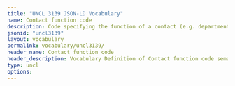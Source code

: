 ```yaml
---
title: "UNCL 3139 JSON-LD Vocabulary"
name: Contact function code
description: Code specifying the function of a contact (e.g. department or person).
jsonid: "uncl3139"
layout: vocabulary
permalink: vocabulary/uncl3139/
header_name: Contact function code
header_description: Vocabulary Definition of Contact function code semantics in HTML format. JSON-LD format is available at [uncl3139.jsonld](https://edi3.org/vocabulary/uncl3139.jsonld)
type: uncl
options:
---
```

